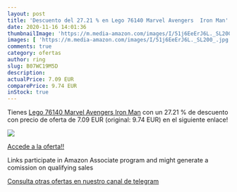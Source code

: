 ```yaml
---
layout: post
title: 'Descuento del 27.21 % en Lego 76140 Marvel Avengers  Iron Man'
date: 2020-11-16 14:01:36
thumbnailImage: 'https://m.media-amazon.com/images/I/51j6EeErJ6L._SL200_.jpg'
images: [ 'https://m.media-amazon.com/images/I/51j6EeErJ6L._SL200_.jpg' ]
comments: true
category: ofertas
author: ring
slug: B07WC19M5D
description:
actualPrice: 7.09 EUR
comparePrice: 9.74 EUR
inStock: true
---
```


Tienes [Lego 76140 Marvel Avengers  Iron Man](https://www.amazon.de/dp/B07WC19M5D/?tag=tolees0ca-21) con un 27.21 % de descuento con precio de oferta de 7.09 EUR (original: 9.74 EUR) en el siguiente enlace!

[![](https://m.media-amazon.com/images/I/51j6EeErJ6L._SL200_.jpg)](https://www.amazon.de/dp/B07WC19M5D/?tag=tolees0ca-21)

[Accede a la oferta!!](https://www.amazon.de/dp/B07WC19M5D/?tag=tolees0ca-21)

Links participate in Amazon Associate program and might generate a comission on qualifying sales

[Consulta otras ofertas en nuestro canal de telegram](https://t.me/s/ofertas25)
